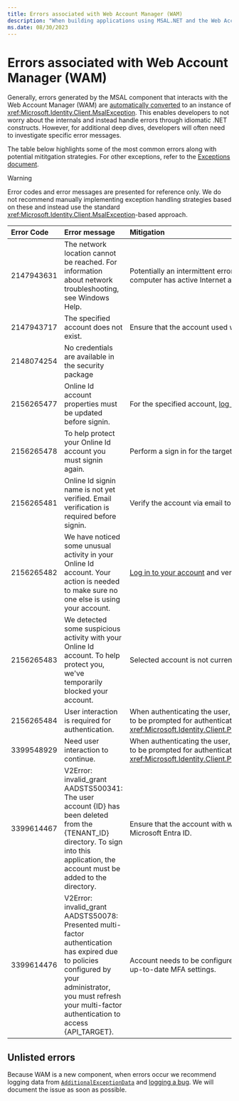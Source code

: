 ```yaml
---
title: Errors associated with Web Account Manager (WAM)
description: "When building applications using MSAL.NET and the Web Account Manager (WAM), developers may run into issues. This article explains potential errors and mitigations."
ms.date: 08/30/2023
---
```


# Errors associated with Web Account Manager (WAM)

Generally, errors generated by the MSAL component that interacts with the Web Account Manager (WAM) are [automatically converted](https://github.com/AzureAD/microsoft-authentication-library-for-dotnet/blob/d25f45f7e356bd92986e412dd68b5d341343aa6a/src/client/Microsoft.Identity.Client/Platforms/Features/RuntimeBroker/WamAdapters.cs#L56) to an instance of <xref:Microsoft.Identity.Client.MsalException>. This enables developers to not worry about the internals and instead handle errors through idiomatic .NET constructs. However, for additional deep dives, developers will often need to investigate specific error messages.

The table below highlights some of the most common errors along with potential mititgation strategies. For other exceptions, refer to the [Exceptions document](../../advanced/exceptions/index.md).

>[!WARNING]
>Error codes and error messages are presented for reference only. We do not recommend manually implementing exception handling strategies based on these and instead use the standard <xref:Microsoft.Identity.Client.MsalException>-based approach.

| Error Code | Error message | Mitigation |
|:-----------|:--------------|:-----------|
| 2147943631 | The network location cannot be reached. For information about network troubleshooting, see Windows Help. | Potentially an intermittent error. Try running the code later, and ensure that the computer has active Internet access. |
| 2147943717 | The specified account does not exist. | Ensure that the account used with WAM exists. |
| 2148074254 | No credentials are available in the security package | |
| 2156265477 | Online Id account properties must be updated before signin. | For the specified account, [log in to your account](https://account.microsoft.com/) to ensure it's fully set up. |
| 2156265478 | To help protect your Online Id account you must signin again. | Perform a sign in for the target account with WAM. |
| 2156265481 | Online Id signin name is not yet verified. Email verification is required before signin. | Verify the account via email to make sure that it can be used. |
| 2156265482 | We have noticed some unusual activity in your Online Id account. Your action is needed to make sure no one else is using your account. | [Log in to your account](https://account.microsoft.com/) and verify that the account is not suspended. |
| 2156265483 | We detected some suspicious activity with your Online Id account. To help protect you, we've temporarily blocked your account. | Selected account is not currently able to be used for authentication. |
| 2156265484 | User interaction is required for authentication. | When authenticating the user, WAM could not use a cached token. User needs to be prompted for authentication via <xref:Microsoft.Identity.Client.PublicClientApplication.AcquireTokenInteractive*>. |
| 3399548929 | Need user interaction to continue. | When authenticating the user, WAM could not use a cached token. User needs to be prompted for authentication via <xref:Microsoft.Identity.Client.PublicClientApplication.AcquireTokenInteractive*>. |
| 3399614467 | V2Error: invalid_grant AADSTS500341: The user account {ID} has been deleted from the {TENANT_ID} directory. To sign into this application, the account must be added to the directory.| Ensure that the account with which the user tries to sign in is registered in Microsoft Entra ID. |
| 3399614476 | V2Error: invalid_grant AADSTS50078: Presented multi-factor authentication has expired due to policies configured by your administrator, you must refresh your multi-factor authentication to access {API_TARGET}. | Account needs to be configured by the Microsoft Entra ID administrator with up-to-date MFA settings. |

## Unlisted errors

Because WAM is a new component, when errors occur we recommend logging data from [`AdditionalExceptionData`](xref:Microsoft.Identity.Client.MsalException.AdditionalExceptionData*) and [logging a bug](https://github.com/AzureAD/microsoft-authentication-library-for-dotnet/issues). We will document the issue as soon as possible.
